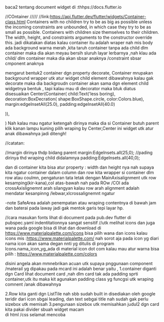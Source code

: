 baca2 tentang document widget di :thhps://docs.flutter.io

//COntainer /////
//link:https://api.flutter.dev/flutter/widgets/Container-class.html
Containers with no children try to be as big as possible unless the incoming constraints are unbounded, in which case they try to be as small as possible. Containers with children size themselves to their children. The width, height, and constraints arguments to the constructor override this.
jadi dikatakan diatas kalau container itu adalah wraper nah mis body ada background
warna merah ,kita taruh container tanpa ada child dlm container maka dia akan
meyau bersih sluruh layar lerbarnya ,nah klau ada child/ dlm container maka
dia akan sbsar anaknya /constraint sbsar cmponent anaknya

mengarut bentuk2 container dgn property decorate,
Container mrupakan background wrapper utk atur widget child element dibawahnya
kalau gak decorate maka dia backgroudn container akan sama dgn element child widgetnya bentuk ,
tapi kalau mau di decorator maka btuk diatus disesuaikan
Center(Container(
child:Text('less boring),
decoration:BoxDecration(
shape:BoxShape.circle,
color:Colors.blue),
margin:edgeInsetAll(25.0),
padding:edgeInsetAll(40.0)

)),

)
Nah kalau mau ngatur ketengah dirinya maka dia si Container butuh parent
klik kanan lampu kuning pilih wraping by Center,Center ini widget utk atur anak dibawahnya jadi ditengh!

//catatan:

//margin dirinya thdp bidang parent
margin:EdgeInsets.all(25,0);
//pading dirinya thd wraping child didalamnya
padding:EdgeInsets.all(40,0);

dan di container kita bisa atur property :
width dan height nya
nah supaya kita ngatur container dalam column dan row kita wrapper si container
dlm row atau coulmn,
pengaturan tata letak dengan MainAxisalignment utk row kesamping(kir-kana),col atas-bawah
nah pada ROw /COl ada crossAxislignemnt arah silangyan
kalau row arah alignment adalah mendatar kesanpinng /lebwar,xlcrossalignemnt ngatur

-note SafeArea adalah penempatan atau wraping contentnya di bawah jam dan baterai pada laway jadi gak mentok garis tepi layar hp.

//cara masukan fonts lihat di document pada pub.dev flutter
di pubspec.yaml indentitationnya sangat sensitif
//utk melihat icons dan juga wana pada google bisa di lihat dan download di
https://www.materialpalette.com/icons
bisa pilih wana dan icons kalau icons mis :https://www.materialpalette.com/
nah sorot aja pada icon yg diari nama icon akan sama degan nnti yg ditulis di program
Icons.nama_icon_yg_ada di material icon dot com
kalau mau atur warna bisa pilih :
https://www.materialpalette.com/colors

disini angela akan mmnebrikan acuan utk supaya pnggunaan component /materail yg dipakau pada mcard ini adalah benar yaitu ,
1.container diganti dgn Card lihat document card ,nah dlm card tak ada padding sprti container,utk itu maka kit agunakan padding class yg funcgsi utk wraping comnent /anak dibawahnya

2.Row kita ganti dgn ListTile nah sbb sudah built in disediakan oleh google
teridir dari icon sbgai leading, dan text sebgai title
nah sudah gak perlu sizebox utk memisah
3.pengunaan sizebox utk memisahkan judul2 dgn card kita pakai divider sbuah widget
macam <br> di html /css selamat mencoba
